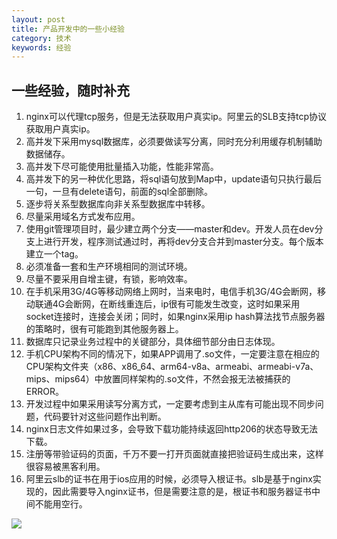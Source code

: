 ```yaml
---
layout: post
title: 产品开发中的一些小经验
category: 技术
keywords: 经验
---
```


## 一些经验，随时补充

1.	nginx可以代理tcp服务，但是无法获取用户真实ip。阿里云的SLB支持tcp协议获取用户真实ip。
2.	高并发下采用mysql数据库，必须要做读写分离，同时充分利用缓存机制辅助数据储存。
3.	高并发下尽可能使用批量插入功能，性能非常高。
4.  高并发下的另一种优化思路，将sql语句放到Map中，update语句只执行最后一句，一旦有delete语句，前面的sql全部删除。
5.	逐步将关系型数据库向非关系型数据库中转移。
6.	尽量采用域名方式发布应用。
7.	使用git管理项目时，最少建立两个分支——master和dev。开发人员在dev分支上进行开发，程序测试通过时，再将dev分支合并到master分支。每个版本建立一个tag。
8.	必须准备一套和生产环境相同的测试环境。
9.	尽量不要采用自增主键，有锁，影响效率。
10.	在手机采用3G/4G等移动网络上网时，当来电时，电信手机3G/4G会断网，移动联通4G会断网，在断线重连后，ip很有可能发生改变，这时如果采用socket连接时，连接会关闭；同时，如果nginx采用ip hash算法找节点服务器的策略时，很有可能跑到其他服务器上。
11.	数据库只记录业务过程中的关键部分，具体细节部分由日志体现。
12.	手机CPU架构不同的情况下，如果APP调用了.so文件，一定要注意在相应的CPU架构文件夹（x86、x86_64、arm64-v8a、armeabi、armeabi-v7a、mips、mips64）中放置同样架构的.so文件，不然会报无法被捕获的ERROR。
13. 开发过程中如果采用读写分离方式，一定要考虑到主从库有可能出现不同步问题，代码要针对这些问题作出判断。
14. nginx日志文件如果过多，会导致下载功能持续返回http206的状态导致无法下载。
15.	注册等带验证码的页面，千万不要一打开页面就直接把验证码生成出来，这样很容易被黑客利用。
16. 阿里云slb的证书在用于ios应用的时候，必须导入根证书。slb是基于nginx实现的，因此需要导入nginx证书，但是需要注意的是，根证书和服务器证书中间不能用空行。
<img src="/assets/img/0082.jpg">